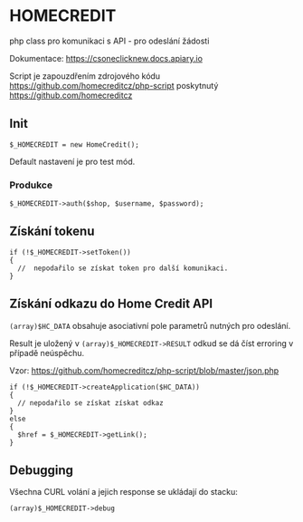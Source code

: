 # HOMECREDIT
php class pro komunikaci s API - pro odeslání žádosti

Dokumentace: <https://csoneclicknew.docs.apiary.io>

Script je zapouzdřením zdrojového kódu <https://github.com/homecreditcz/php-script> poskytnutý <https://github.com/homecreditcz>

## Init

    $_HOMECREDIT = new HomeCredit();
    
Default nastavení je pro test mód.

### Produkce
 
    $_HOMECREDIT->auth($shop, $username, $password);

## Získání tokenu

    if (!$_HOMECREDIT->setToken())
    {
      //  nepodařilo se získat token pro další komunikaci.            
    }

## Získání odkazu do Home Credit API

`(array)$HC_DATA` obsahuje asociativní pole parametrů nutných pro odeslání.

Result je uložený v `(array)$_HOMECREDIT->RESULT` odkud se dá číst erroring v případě neúspěchu.
    
Vzor: <https://github.com/homecreditcz/php-script/blob/master/json.php>

    if (!$_HOMECREDIT->createApplication($HC_DATA))
    {
      // nepodařilo se získat získat odkaz                        
    }
    else
    {
      $href = $_HOMECREDIT->getLink();
    }
                
## Debugging

Všechna CURL volání a jejich response se ukládají do stacku:

    (array)$_HOMECREDIT->debug
    
    
    
